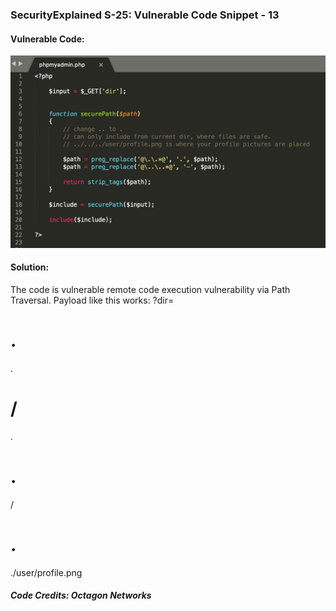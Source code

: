 ### SecurityExplained S-25: Vulnerable Code Snippet - 13

#### Vulnerable Code: 

![Vulnerable Code](../media/code-13.jpg)


#### Solution: 

The code is vulnerable remote code execution vulnerability via Path Traversal. Payload like this works: ?dir=<h1>.</h1>.<h1>/</h1>.<h1>.</h1>/<h1>.</h1>./user/profile.png

##### Code Credits: Octagon Networks